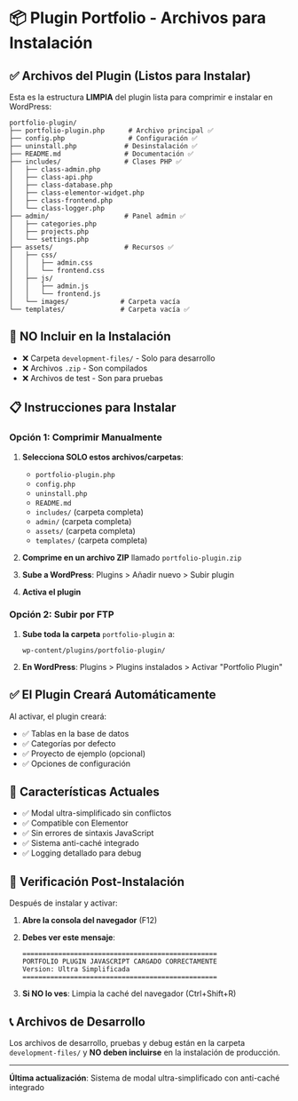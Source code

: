 # 📦 Plugin Portfolio - Archivos para Instalación

## ✅ Archivos del Plugin (Listos para Instalar)

Esta es la estructura **LIMPIA** del plugin lista para comprimir e instalar en WordPress:

```
portfolio-plugin/
├── portfolio-plugin.php      # Archivo principal ✅
├── config.php                # Configuración ✅
├── uninstall.php            # Desinstalación ✅
├── README.md                # Documentación ✅
├── includes/                # Clases PHP ✅
│   ├── class-admin.php
│   ├── class-api.php
│   ├── class-database.php
│   ├── class-elementor-widget.php
│   ├── class-frontend.php
│   └── class-logger.php
├── admin/                   # Panel admin ✅
│   ├── categories.php
│   ├── projects.php
│   └── settings.php
├── assets/                  # Recursos ✅
│   ├── css/
│   │   ├── admin.css
│   │   └── frontend.css
│   ├── js/
│   │   ├── admin.js
│   │   └── frontend.js
│   └── images/             # Carpeta vacía
└── templates/              # Carpeta vacía ✅
```

## 🚫 NO Incluir en la Instalación

- ❌ Carpeta `development-files/` - Solo para desarrollo
- ❌ Archivos `.zip` - Son compilados
- ❌ Archivos de test - Son para pruebas

## 📋 Instrucciones para Instalar

### Opción 1: Comprimir Manualmente

1. **Selecciona SOLO estos archivos/carpetas**:
   - `portfolio-plugin.php`
   - `config.php`
   - `uninstall.php`
   - `README.md`
   - `includes/` (carpeta completa)
   - `admin/` (carpeta completa)
   - `assets/` (carpeta completa)
   - `templates/` (carpeta completa)

2. **Comprime en un archivo ZIP** llamado `portfolio-plugin.zip`

3. **Sube a WordPress**: Plugins > Añadir nuevo > Subir plugin

4. **Activa el plugin**

### Opción 2: Subir por FTP

1. **Sube toda la carpeta** `portfolio-plugin` a:
   ```
   wp-content/plugins/portfolio-plugin/
   ```

2. **En WordPress**: Plugins > Plugins instalados > Activar "Portfolio Plugin"

## ✅ El Plugin Creará Automáticamente

Al activar, el plugin creará:

- ✅ Tablas en la base de datos
- ✅ Categorías por defecto
- ✅ Proyecto de ejemplo (opcional)
- ✅ Opciones de configuración

## 🎯 Características Actuales

- ✅ Modal ultra-simplificado sin conflictos
- ✅ Compatible con Elementor
- ✅ Sin errores de sintaxis JavaScript
- ✅ Sistema anti-caché integrado
- ✅ Logging detallado para debug

## 🔧 Verificación Post-Instalación

Después de instalar y activar:

1. **Abre la consola del navegador** (F12)
2. **Debes ver este mensaje**:
   ```
   =================================================
   PORTFOLIO PLUGIN JAVASCRIPT CARGADO CORRECTAMENTE
   Version: Ultra Simplificada
   =================================================
   ```

3. **Si NO lo ves**: Limpia la caché del navegador (Ctrl+Shift+R)

## 📞 Archivos de Desarrollo

Los archivos de desarrollo, pruebas y debug están en la carpeta `development-files/` y **NO deben incluirse** en la instalación de producción.

---

**Última actualización**: Sistema de modal ultra-simplificado con anti-caché integrado